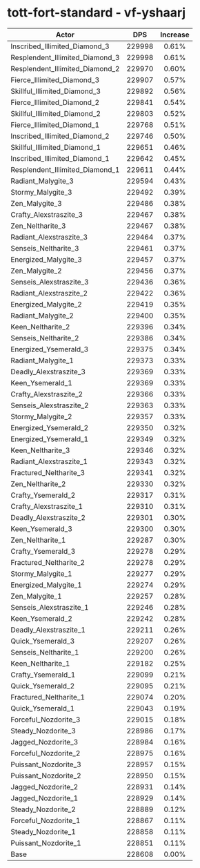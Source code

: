 # tott-fort-standard - vf-yshaarj
| Actor | DPS | Increase |
|---|:---:|:---:|
|Inscribed_Illimited_Diamond_3|229998|0.61%|
|Resplendent_Illimited_Diamond_3|229998|0.61%|
|Resplendent_Illimited_Diamond_2|229970|0.60%|
|Fierce_Illimited_Diamond_3|229907|0.57%|
|Skillful_Illimited_Diamond_3|229892|0.56%|
|Fierce_Illimited_Diamond_2|229841|0.54%|
|Skillful_Illimited_Diamond_2|229803|0.52%|
|Fierce_Illimited_Diamond_1|229768|0.51%|
|Inscribed_Illimited_Diamond_2|229746|0.50%|
|Skillful_Illimited_Diamond_1|229651|0.46%|
|Inscribed_Illimited_Diamond_1|229642|0.45%|
|Resplendent_Illimited_Diamond_1|229611|0.44%|
|Radiant_Malygite_3|229594|0.43%|
|Stormy_Malygite_3|229492|0.39%|
|Zen_Malygite_3|229486|0.38%|
|Crafty_Alexstraszite_3|229467|0.38%|
|Zen_Neltharite_3|229467|0.38%|
|Radiant_Alexstraszite_3|229464|0.37%|
|Senseis_Neltharite_3|229461|0.37%|
|Energized_Malygite_3|229457|0.37%|
|Zen_Malygite_2|229456|0.37%|
|Senseis_Alexstraszite_3|229436|0.36%|
|Radiant_Alexstraszite_2|229422|0.36%|
|Energized_Malygite_2|229419|0.35%|
|Radiant_Malygite_2|229400|0.35%|
|Keen_Neltharite_2|229396|0.34%|
|Senseis_Neltharite_2|229386|0.34%|
|Energized_Ysemerald_3|229375|0.34%|
|Radiant_Malygite_1|229373|0.33%|
|Deadly_Alexstraszite_3|229369|0.33%|
|Keen_Ysemerald_1|229369|0.33%|
|Crafty_Alexstraszite_2|229366|0.33%|
|Senseis_Alexstraszite_2|229363|0.33%|
|Stormy_Malygite_2|229357|0.33%|
|Energized_Ysemerald_2|229350|0.32%|
|Energized_Ysemerald_1|229349|0.32%|
|Keen_Neltharite_3|229346|0.32%|
|Radiant_Alexstraszite_1|229343|0.32%|
|Fractured_Neltharite_3|229341|0.32%|
|Zen_Neltharite_2|229330|0.32%|
|Crafty_Ysemerald_2|229317|0.31%|
|Crafty_Alexstraszite_1|229310|0.31%|
|Deadly_Alexstraszite_2|229301|0.30%|
|Keen_Ysemerald_3|229300|0.30%|
|Zen_Neltharite_1|229287|0.30%|
|Crafty_Ysemerald_3|229278|0.29%|
|Fractured_Neltharite_2|229278|0.29%|
|Stormy_Malygite_1|229277|0.29%|
|Energized_Malygite_1|229274|0.29%|
|Zen_Malygite_1|229257|0.28%|
|Senseis_Alexstraszite_1|229246|0.28%|
|Keen_Ysemerald_2|229242|0.28%|
|Deadly_Alexstraszite_1|229211|0.26%|
|Quick_Ysemerald_3|229207|0.26%|
|Senseis_Neltharite_1|229200|0.26%|
|Keen_Neltharite_1|229182|0.25%|
|Crafty_Ysemerald_1|229099|0.21%|
|Quick_Ysemerald_2|229095|0.21%|
|Fractured_Neltharite_1|229074|0.20%|
|Quick_Ysemerald_1|229043|0.19%|
|Forceful_Nozdorite_3|229015|0.18%|
|Steady_Nozdorite_3|228986|0.17%|
|Jagged_Nozdorite_3|228984|0.16%|
|Forceful_Nozdorite_2|228975|0.16%|
|Puissant_Nozdorite_3|228957|0.15%|
|Puissant_Nozdorite_2|228950|0.15%|
|Jagged_Nozdorite_2|228931|0.14%|
|Jagged_Nozdorite_1|228929|0.14%|
|Steady_Nozdorite_2|228889|0.12%|
|Forceful_Nozdorite_1|228867|0.11%|
|Steady_Nozdorite_1|228858|0.11%|
|Puissant_Nozdorite_1|228851|0.11%|
|Base|228608|0.00%|
